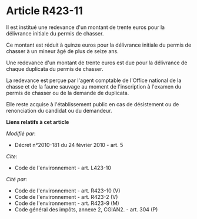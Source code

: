 # Article R423-11

Il est institué une redevance d'un montant de trente euros pour la délivrance initiale du permis de chasser. 

Ce montant est réduit à quinze euros pour la délivrance initiale du permis de chasser à un mineur âgé de plus de seize ans. 

Une redevance d'un montant de trente euros est due pour la délivrance de chaque duplicata du permis de chasser. 

La redevance est perçue par l'agent comptable de l'Office national de la chasse et de la faune sauvage au moment de
l'inscription à l'examen du permis de chasser ou de la demande de duplicata. 

Elle reste acquise à l'établissement public en cas de désistement ou de renonciation du candidat ou du demandeur.

**Liens relatifs à cet article**

_Modifié par_:

  - Décret n°2010-181 du 24 février 2010 - art. 5

_Cite_:

  - Code de l'environnement - art. L423-10

_Cité par_:

  - Code de l'environnement - art. R423-10 (V)
  - Code de l'environnement - art. R423-2 (V)
  - Code de l'environnement - art. R423-9 (M)
  - Code général des impôts, annexe 2, CGIAN2. - art. 304 (P)
